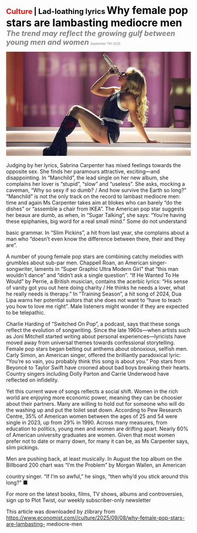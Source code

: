 <span style="color:#E3120B; font-size:14.9pt; font-weight:bold;">Culture</span> <span style="color:#000000; font-size:14.9pt; font-weight:bold;">| Lad-loathing lyrics</span>
<span style="color:#000000; font-size:21.0pt; font-weight:bold;">Why female pop stars are lambasting mediocre men</span>
<span style="color:#808080; font-size:14.9pt; font-weight:bold; font-style:italic;">The trend may reflect the growing gulf between young men and women</span>
<span style="color:#808080; font-size:6.2pt;">September 11th 2025</span>

![](../images/074_Why_female_pop_stars_are_lambasting_mediocre_men/p0298_img01.jpeg)

Judging by her lyrics, Sabrina Carpenter has mixed feelings towards the opposite sex. She finds her paramours attractive, exciting—and disappointing. In “Manchild”, the lead single on her new album, she complains her lover is “stupid”, “slow” and “useless”. She asks, mocking a caveman, “Why so sexy if so dumb? / And how survive the Earth so long?” “Manchild” is not the only track on the record to lambast mediocre men: time and again Ms Carpenter takes aim at blokes who can barely “do the dishes” or “assemble a chair from IKEA”. The American pop star suggests her beaux are dumb, as when, in “Sugar Talking”, she says: “You’re having these epiphanies, big word for a real small mind.” Some do not understand

basic grammar. In “Slim Pickins”, a hit from last year, she complains about a man who “doesn’t even know the difference between there, their and they are”.

A number of young female pop stars are combining catchy melodies with grumbles about sub-par men. Chappell Roan, an American singer- songwriter, laments in “Super Graphic Ultra Modern Girl” that “this man wouldn’t dance” and “didn’t ask a single question”. “If He Wanted To He Would” by Perrie, a British musician, contains the acerbic lyrics: “His sense of vanity got you out here doing charity / He thinks he needs a lover, what he really needs is therapy.” In “Training Season”, a hit song of 2024, Dua Lipa warns her potential suitors that she does not want to “have to teach you how to love me right”. Male listeners might wonder if they are expected to be telepathic.

Charlie Harding of “Switched On Pop”, a podcast, says that these songs reflect the evolution of songwriting. Since the late 1960s—when artists such as Joni Mitchell started writing about personal experiences—lyricists have moved away from universal themes towards confessional storytelling. Female pop stars began belting out anthems about obnoxious, selfish men. Carly Simon, an American singer, offered the brilliantly paradoxical lyric: “You’re so vain, you probably think this song is about you.” Pop stars from Beyoncé to Taylor Swift have crooned about bad boys breaking their hearts. Country singers including Dolly Parton and Carrie Underwood have reflected on infidelity.

Yet this current wave of songs reflects a social shift. Women in the rich world are enjoying more economic power, meaning they can be choosier about their partners. Many are willing to hold out for someone who will do the washing up and put the toilet seat down. According to Pew Research Centre, 35% of American women between the ages of 25 and 54 were single in 2023, up from 29% in 1990. Across many measures, from education to politics, young men and women are drifting apart. Nearly 60% of American university graduates are women. Given that most women prefer not to date or marry down, for many it can be, as Ms Carpenter says, slim pickings.

Men are pushing back, at least musically. In August the top album on the Billboard 200 chart was “I’m the Problem” by Morgan Wallen, an American

country singer. “If I’m so awful,” he sings, “then why’d you stick around this long?” ■

For more on the latest books, films, TV shows, albums and controversies, sign up to Plot Twist, our weekly subscriber-only newsletter

This article was downloaded by zlibrary from https://www.economist.com//culture/2025/09/08/why-female-pop-stars-are-lambasting- mediocre-men